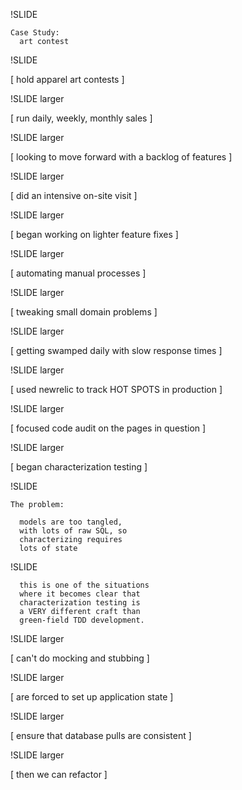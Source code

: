 
!SLIDE

    Case Study:
      art contest

!SLIDE

[ hold apparel art contests ]

!SLIDE larger

[ run daily, weekly, monthly sales ]

!SLIDE larger

[ looking to move forward with a backlog of features ]

!SLIDE larger

[ did an intensive on-site visit ]

!SLIDE larger

[ began working on lighter feature fixes ]

!SLIDE larger

[ automating manual processes ]

!SLIDE larger

[ tweaking small domain problems ]

!SLIDE larger

[ getting swamped daily with slow response times ]

!SLIDE larger

[ used newrelic to track HOT SPOTS in production ]

!SLIDE larger

[ focused code audit on the pages in question ]

!SLIDE larger

[ began characterization testing ]

!SLIDE 

    The problem:

      models are too tangled,
      with lots of raw SQL, so 
      characterizing requires 
      lots of state

!SLIDE 

      this is one of the situations 
      where it becomes clear that
      characterization testing is 
      a VERY different craft than
      green-field TDD development.

!SLIDE larger

[ can't do mocking and stubbing ]

!SLIDE larger

[ are forced to set up application state ]

!SLIDE larger

[ ensure that database pulls are consistent ]

!SLIDE larger

[ then we can refactor ]


